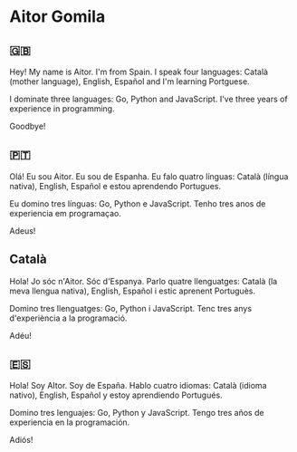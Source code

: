 # Aitor Gomila

## 🇬🇧

Hey! My name is Aitor. I'm from Spain. I speak four languages: Català (mother language), English, Español and I'm learning Portguese.

I dominate three languages: Go, Python and JavaScript. I've three years of experience in programming.

Goodbye!

## 🇵🇹

Olá! Eu sou Aitor. Eu sou de Espanha. Eu falo quatro línguas: Català (língua nativa), English, Español e estou aprendendo Portugues.

Eu domino tres línguas: Go, Python e JavaScript. Tenho tres anos de experiencia em programaçao.

Adeus!

## Català

Hola! Jo sóc n'Aitor. Sóc d'Espanya. Parlo quatre llenguatges: Català (la meva llengua nativa), English, Español i estic aprenent Portuguès.

Domino tres llenguatges: Go, Python i JavaScript. Tenc tres anys d'experiència a la programació.

Adéu!

## 🇪🇸

Hola! Soy AItor. Soy de España. Hablo cuatro idiomas: Català (idioma nativo), English, Español y estoy aprendiendo Portugués.

Domino tres lenguajes: Go, Python y JavaScript. Tengo tres años de experiencia en la programación.

Adiós!
